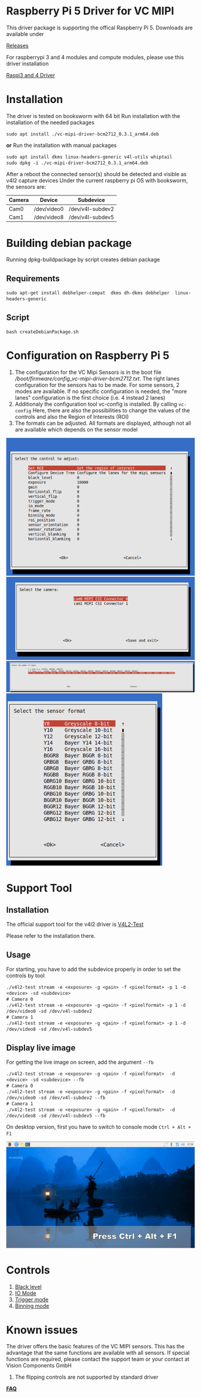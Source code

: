 # Raspberry Pi 5 Driver for VC MIPI
This driver package is supporting the offical Raspberry Pi 5. 
Downloads are available under 

[Releases](https://github.com/VC-MIPI-modules/vc_mipi_raspi/releases)

For raspberrypi 3 and 4 modules and compute modules, please use this driver installation

[Raspi3 and 4 Driver](https://www.mipi-modules.com/fileadmin/external/documentation/hardware/VC_MIPI_Raspberry_PI/index.html)

# Installation
The driver is tested on booksworm with 64 bit
Run installation with the installation of the needed packages 
```
sudo apt install ./vc-mipi-driver-bcm2712_0.3.1_arm64.deb
```
<b>or</b>
Run the installation with manual packages
```
sudo apt install dkms linux-headers-generic v4l-utils whiptail
sudo dpkg -i ./vc-mipi-driver-bcm2712_0.3.1_arm64.deb
```
After a reboot the connected sensor(s) should be detected and visible as v4l2 capture devices
Under the current raspberry pi OS with booksworm, 
the sensors are:

| Camera   | Device      | Subdevice        |
| -------- | ----------- | ---------------- |
| Cam0     | /dev/video0 | /dev/v4l-subdev2 |
| Cam1     | /dev/video8 | /dev/v4l-subdev5 |


# Building debian package

Running dpkg-buildpackage by script creates debian package

## Requirements
```
sudo apt-get install debhelper-compat  dkms dh-dkms debhelper  linux-headers-generic
```
## Script
```
bash createDebianPackage.sh
```

# Configuration on Raspberry Pi 5

1. The configuration for the VC Mipi Sensors is in the boot file 
<i>/boot/firmware/config_vc-mipi-driver-bcm2712.txt</i>. 
The right lanes configuration for the sensors has to be made. For some sensors, 2 modes are available. 
If no specific configuration is needed, the "more lanes" configuration is the first choice (i.e. 4 instead 2 lanes)
2. Additionaly the configuration tool vc-config is installed. By calling ```vc-config```
Here, there are also the possibilities to change the values of the controls and also the Region of Interests (ROI)
3. The formats can be adjusted. All formats are displayed, although not all are available which depends on the sensor model

![Cam Controls](./docs/whiptail_controls.png "Cam Controls")
![Cam Selection](./docs/whiptail_cam_selection.png "Cam Selection")
![Lanes configuration](./docs/whiptail_lanes_config.png "Lanes configuration")
![Format Selection](./docs/whiptail_format_settings.png "Format settings")


# Support Tool
## Installation
The official support tool for the v4l2 driver is 
[V4L2-Test](https://github.com/pmliquify/v4l2-test/tree/master)

Please refer to the installation there. 
## Usage
For starting, you have to add the subdevice properly in order to set the controls by tool
```shell
./v4l2-test stream -e <exposure> -g <gain> -f <pixelformat> -p 1 -d <device> -sd <subdevice>
# Camera 0
./v4l2-test stream -e <exposure> -g <gain> -f <pixelformat> -p 1 -d /dev/video0 -sd /dev/v4l-subdev2
# Camera 1
./v4l2-test stream -e <exposure> -g <gain> -f <pixelformat> -p 1 -d /dev/video8 -sd /dev/v4l-subdev5
```
## Display live image

For getting the live image on screen, add the argument `--fb`

```shell
./v4l2-test stream -e <exposure> -g <gain> -f <pixelformat>  -d <device> -sd <subdevice> --fb
# Camera 0
./v4l2-test stream -e <exposure> -g <gain> -f <pixelformat>  -d /dev/video0 -sd /dev/v4l-subdev2 --fb
# Camera 1
./v4l2-test stream -e <exposure> -g <gain> -f <pixelformat>  -d /dev/video8 -sd /dev/v4l-subdev5 --fb
```

On desktop version, first you have to switch to console mode `Ctrl + Alt + F1`

![Console mode](./docs/RaspiDesktopFramebuffer.gif)

# Controls
1. [Black level](./docs/black_level.md)
2. [IO Mode](./docs/io_mode.md)
3. [Trigger mode](./docs/trigger_mode.md)
4. [Binning mode](./docs/binning_mode.md)

# Known issues

The driver offers the basic features of the VC MIPI sensors. 
This has the advantage that the same functions are available with all sensors. 
If special functions are required, please contact the support team or your contact at Vision Components GmbH 

1. The flipping controls are not supported by standard driver

<b>[FAQ](./docs/faq.md)